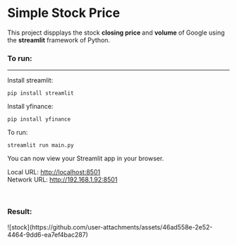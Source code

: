 # Simple Stock Price

<p>
  This project dispplays the stock <b>closing price </b> and <b> volume</b> of Google using the <b> streamlit</b> framework of Python.
</p>

<h3>
  To run:
</h3>
<hr>
<p> Install streamlit: </p>
<pre><code>pip install streamlit</code></pre>
<p> Install yfinance: </p>
<pre><code>pip install yfinance</code></pre>
<p>To run: </p>
<pre><code>streamlit run main.py</code></pre>
<p>
  You can now view your Streamlit app in your browser.

  Local URL: <a href = "http://localhost:8501"> http://localhost:8501 </a><br>
  Network URL: <a href = "http://192.168.1.92:8501"> http://192.168.1.92:8501 </a>
</p>
<br>

<h3>
  Result:
</h3>
![stock](https://github.com/user-attachments/assets/46ad558e-2e52-4464-9dd6-ea7ef4bac287)

